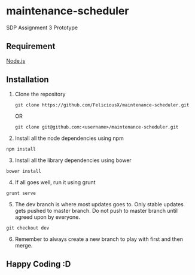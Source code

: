 maintenance-scheduler
=====================

SDP Assignment 3 Prototype

Requirement
-----------
  [Node.js][1]
  
  [1]: http://nodejs.org/


Installation
---------------
1. Clone the repository

	``` git
	git clone https://github.com/FeliciousX/maintenance-scheduler.git
	```
	OR
	``` git
	git clone git@github.com:<username>/maintenance-scheduler.git
	```  

2. Install all the node dependencies using npm
  ```
  npm install
  ```

3. Install all the library dependencies using bower
  ```
  bower install
  ```

4. If all goes well, run it using grunt
  ```
  grunt serve
  ```

5. The dev branch is where most updates goes to. Only stable updates gets pushed to master branch. Do not push to master branch until agreed upon by everyone.
  ``` git
  git checkout dev
  ```

6. Remember to always create a new branch to play with first and then merge.

Happy Coding :D
---------------

